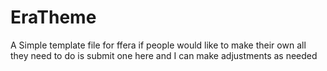 # EraTheme

A Simple template file for ffera if people would like to make their own all they need to do is submit one here and I can make adjustments as needed
